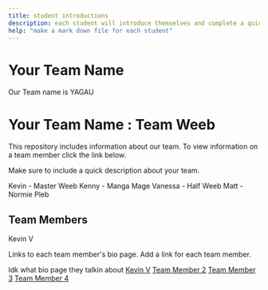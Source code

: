 ```yaml
---
title: student introductions
description: each student will introduce themselves and complete a quick bio
help: "make a mark down file for each student"
---
```


# Your Team Name
Our Team name is YAGAU
# Your Team Name : Team Weeb

This repository includes information about our team. To view information on a team member click the link below.

Make sure to include a quick description about your team.

Kevin - Master Weeb
Kenny - Manga Mage
Vanessa - Half Weeb
Matt - Normie Pleb

## Team Members
Kevin V

Links to each team member's bio page. Add a link for each team member.

Idk what bio page they talkin about
[Kevin V](https://github.com/kevin-van)
[Team Member 2](/member1.md)
[Team Member 3](/member1.md)
[Team Member 4](/member1.md)